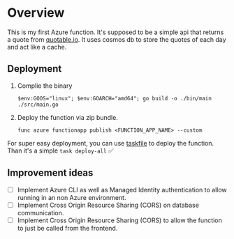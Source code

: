 # Overview

This is my first Azure function. It's supposed to be a simple api that returns a quote from [quotable.io](https://api.quotable.io). It uses cosmos db to store the quotes of each day and act like a cache.

## Deployment

1. Complie the binary

   ```pwsh
   $env:GOOS="linux"; $env:GOARCH="amd64"; go build -o ./bin/main ./src/main.go
   ```

2. Deploy the function via zip bundle.

   ```pwsh
   func azure functionapp publish <FUNCTION_APP_NAME> --custom
   ```

For super easy deployment, you can use [taskfile](https://taskfile.dev/#/installation) to deploy the function. Than it's a simple `task deploy-all` ✅

## Improvement ideas

- [ ] Implement Azure CLI as well as Managed Identity authentication to allow running in an non Azure environment.
- [ ] Implement Cross Origin Resource Sharing (CORS) on database communication.
- [ ] Implement Cross Origin Resource Sharing (CORS) to allow the function to just be called from the frontend.
